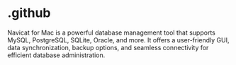 # .github
Navicat for Mac is a powerful database management tool that supports MySQL, PostgreSQL, SQLite, Oracle, and more. It offers a user-friendly GUI, data synchronization, backup options, and seamless connectivity for efficient database administration.

